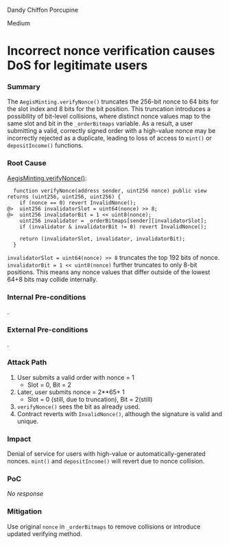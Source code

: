 Dandy Chiffon Porcupine

Medium

# Incorrect nonce verification causes DoS for legitimate users

### Summary

The `AegisMinting.verifyNonce()` truncates the 256-bit nonce to 64 bits for the slot index and 8 bits for the bit position. This truncation introduces a possibility of bit-level collisions, where distinct nonce values map to the same slot and bit in the `_orderBitmaps` variable. As a result, a user submitting a valid, correctly signed order with a high-value nonce may be incorrectly rejected as a duplicate, leading to loss of access to `mint()` or `depositIncome()` functions.

### Root Cause

[AegisMinting.verifyNonce()](https://github.com/sherlock-audit/2025-04-aegis-op-grant/blob/main/aegis-contracts/contracts/AegisMinting.sol#L636C1-L644C4):
```solidity
  function verifyNonce(address sender, uint256 nonce) public view returns (uint256, uint256, uint256) {
    if (nonce == 0) revert InvalidNonce();
@>  uint256 invalidatorSlot = uint64(nonce) >> 8;
@>  uint256 invalidatorBit = 1 << uint8(nonce);
    uint256 invalidator = _orderBitmaps[sender][invalidatorSlot];
    if (invalidator & invalidatorBit != 0) revert InvalidNonce();

    return (invalidatorSlot, invalidator, invalidatorBit);
  }
```
`invalidatorSlot = uint64(nonce) >> 8` truncates the top 192 bits of nonce.
`invalidatorBit = 1 << uint8(nonce)` further truncates to only 8-bit positions.
This means any nonce values that differ outside of the lowest 64+8 bits may collide internally.

### Internal Pre-conditions

.

### External Pre-conditions

.

### Attack Path

1. User submits a valid order with nonce = 1
    * Slot = 0, Bit = 2
2. Later, user submits nonce = 2**65+ 1
    * Slot = 0 (still, due to truncation), Bit = 2(still)
3. `verifyNonce()` sees the bit as already used.
4. Contract reverts with `InvalidNonce()`, although the signature is valid and unique.

### Impact

Denial of service for users with high-value or automatically-generated nonces.
`mint()` and `depositIncome()` will revert due to nonce collision.

### PoC

_No response_

### Mitigation

Use original `nonce` in `_orderBitmaps` to remove collisions or introduce updated verifying method.